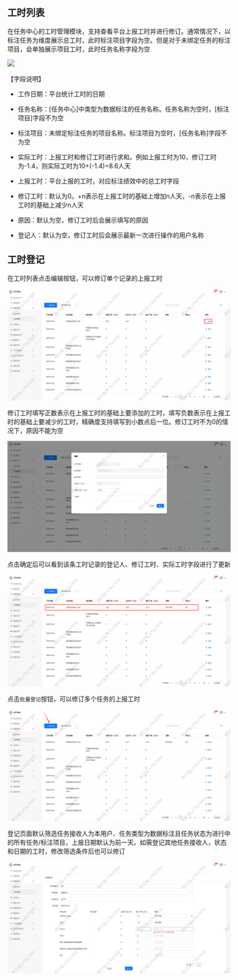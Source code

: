 ## 工时列表

在任务中心的工时管理模块，支持查看平台上报工时并进行修订。通常情况下，以标注任务为维度展示总工时，此时标注项目字段为空。但是对于未绑定任务的标注项目，会单独展示项目工时，此时任务名称字段为空

![](images/工时管理/工时管理/image.png)

【字段说明】

* 工作日期：平台统计工时的日期

* 任务名称：\[任务中心]中类型为数据标注的任务名称。任务名称为空时，\[标注项目]字段不为空

* 标注项目：未绑定标注任务的项目名称。标注项目为空时，\[任务名称]字段不为空

* 实际工时：上报工时和修订工时进行求和。例如上报工时为10，修订工时为-1.4，则实际工时为10+(-1.4)=8.6人天

* 上报工时：平台上报的工时，对应标注绩效中的总工时字段

* 修订工时：默认为0。+n表示在上报工时的基础上增加n人天，-n表示在上报工时的基础上减少n人天

* 原因：默认为空，修订工时后会展示填写的原因

* 登记人：默认为空，修订工时后会展示最新一次进行操作的用户名称



## 工时登记

在工时列表点击编辑按钮，可以修订单个记录的上报工时

![](images/工时管理/image-1.png)



修订工时填写正数表示在上报工时的基础上要添加的工时，填写负数表示在上报工时的基础上要减少的工时，精确度支持填写到小数点后一位。修订工时不为0的情况下，原因不能为空

![](images/工时管理/image-2.png)

点击确定后可以看到该条工时记录的登记人、修订工时、实际工时字段进行了更新

![](images/工时管理/image-3.png)



点击`批量登记`按钮，可以修订多个任务的上报工时

![](images/工时管理/image-4.png)



登记页面默认筛选任务接收人为本用户、任务类型为数据标注且任务状态为进行中的所有任务/标注项目，上报日期默认为前一天。如需登记其他任务接收人，状态和日期的工时，修改筛选条件后也可以修订

![](images/工时管理/image-5.png)

